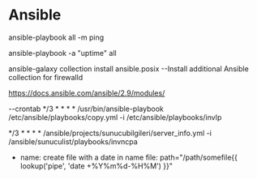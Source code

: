 # Ansible

ansible-playbook all -m ping 

ansible-playbook -a "uptime" all

ansible-galaxy collection install ansible.posix  --Install additional Ansible collection for firewalld


https://docs.ansible.com/ansible/2.9/modules/

--crontab
*/3 * * * * /usr/bin/ansible-playbook /etc/ansible/playbooks/copy.yml -i /etc/ansible/playbooks/invIp

*/3 * * * * /ansible/projects/sunucubilgileri/server_info.yml -i /ansible/sunuculist/playbooks/invncpa
- name: create file with a date in name
  file: path="/path/somefile{{ lookup('pipe', 'date +%Y%m%d-%H%M') }}"


 
